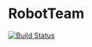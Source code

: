 # RobotTeam

[![Build Status](https://github.com/john-waczak/RobotTeam.jl/actions/workflows/CI.yml/badge.svg?branch=main)](https://github.com/john-waczak/RobotTeam.jl/actions/workflows/CI.yml?query=branch%3Amain)
